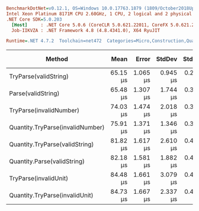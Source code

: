 ``` ini

BenchmarkDotNet=v0.12.1, OS=Windows 10.0.17763.1879 (1809/October2018Update/Redstone5)
Intel Xeon Platinum 8171M CPU 2.60GHz, 1 CPU, 2 logical and 2 physical cores
.NET Core SDK=5.0.203
  [Host]     : .NET Core 5.0.6 (CoreCLR 5.0.621.22011, CoreFX 5.0.621.22011), X64 RyuJIT
  Job-IIKVZA : .NET Framework 4.8 (4.8.4341.0), X64 RyuJIT

Runtime=.NET 4.7.2  Toolchain=net472  Categories=Micro,Construction,Quantity,String  

```
|                           Method |     Mean |    Error |   StdDev |   StdErr |      Min |      Max |   Median | Ratio | MannWhitney(5%) | RatioSD |  Gen 0 |  Gen 1 | Gen 2 | Allocated |
|--------------------------------- |---------:|---------:|---------:|---------:|---------:|---------:|---------:|------:|---------------- |--------:|-------:|-------:|------:|----------:|
|            TryParse(validString) | 65.15 μs | 1.065 μs | 0.945 μs | 0.252 μs | 63.58 μs | 66.98 μs | 65.32 μs |  0.99 |            Same |    0.04 | 8.3185 | 0.3327 |     - |  52.53 KB |
|               Parse(validString) | 65.48 μs | 1.307 μs | 1.744 μs | 0.349 μs | 61.63 μs | 68.40 μs | 65.94 μs |  1.00 |            Base |    0.00 | 8.2816 | 0.2588 |     - |  52.55 KB |
|          TryParse(invalidNumber) | 74.03 μs | 1.474 μs | 2.018 μs | 0.396 μs | 70.94 μs | 78.83 μs | 73.93 μs |  1.13 |          Slower |    0.04 | 8.1522 | 0.2588 |     - |  52.09 KB |
| Quantity.TryParse(invalidNumber) | 75.91 μs | 1.371 μs | 1.346 μs | 0.337 μs | 73.89 μs | 77.95 μs | 75.80 μs |  1.15 |          Slower |    0.04 | 8.1522 | 0.2588 |     - |   52.1 KB |
|   Quantity.TryParse(validString) | 81.82 μs | 1.617 μs | 2.610 μs | 0.448 μs | 76.93 μs | 88.28 μs | 81.28 μs |  1.26 |          Slower |    0.06 | 8.5594 | 0.4845 |     - |  55.25 KB |
|      Quantity.Parse(validString) | 82.18 μs | 1.581 μs | 1.882 μs | 0.411 μs | 79.04 μs | 85.60 μs | 82.02 μs |  1.25 |          Slower |    0.03 | 8.5594 | 0.4845 |     - |  55.25 KB |
|            TryParse(invalidUnit) | 84.48 μs | 1.661 μs | 3.079 μs | 0.469 μs | 78.21 μs | 91.52 μs | 84.20 μs |  1.29 |          Slower |    0.07 | 8.0745 | 0.3106 |     - |  51.92 KB |
|   Quantity.TryParse(invalidUnit) | 84.73 μs | 1.667 μs | 2.337 μs | 0.450 μs | 80.71 μs | 90.80 μs | 84.39 μs |  1.30 |          Slower |    0.05 | 8.0745 | 0.3106 |     - |  51.92 KB |
